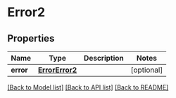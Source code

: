 # Error2

## Properties
Name | Type | Description | Notes
------------ | ------------- | ------------- | -------------
**error** | [**ErrorError2**](ErrorError2.md) |  | [optional] 

[[Back to Model list]](../README.md#documentation-for-models) [[Back to API list]](../README.md#documentation-for-api-endpoints) [[Back to README]](../README.md)


